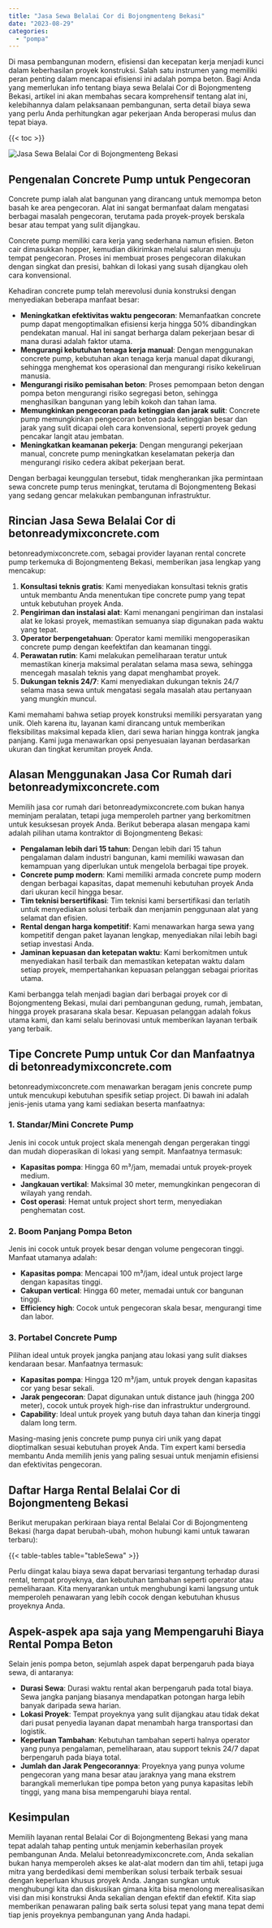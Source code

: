 ```yaml
---
title: "Jasa Sewa Belalai Cor di Bojongmenteng Bekasi"
date: "2023-08-29"
categories: 
  - "pompa"
---
```


Di masa pembangunan modern, efisiensi dan kecepatan kerja menjadi kunci dalam keberhasilan proyek konstruksi. Salah satu instrumen yang memiliki peran penting dalam mencapai efisiensi ini adalah pompa beton. Bagi Anda yang memerlukan info tentang biaya sewa Belalai Cor di Bojongmenteng Bekasi, artikel ini akan membahas secara komprehensif tentang alat ini, kelebihannya dalam pelaksanaan pembangunan, serta detail biaya sewa yang perlu Anda perhitungkan agar pekerjaan Anda beroperasi mulus dan tepat biaya.

{{< toc >}}

![Jasa Sewa Belalai Cor di Bojongmenteng Bekasi](https://betoncor8.github.io/pump/concrete-pump%20(2).png)

## Pengenalan Concrete Pump untuk Pengecoran

Concrete pump ialah alat bangunan yang dirancang untuk memompa beton basah ke area pengecoran. Alat ini sangat bermanfaat dalam mengatasi berbagai masalah pengecoran, terutama pada proyek-proyek berskala besar atau tempat yang sulit dijangkau.

Concrete pump memiliki cara kerja yang sederhana namun efisien. Beton cair dimasukkan hopper, kemudian dikirimkan melalui saluran menuju tempat pengecoran. Proses ini membuat proses pengecoran dilakukan dengan singkat dan presisi, bahkan di lokasi yang susah dijangkau oleh cara konvensional.

Kehadiran concrete pump telah merevolusi dunia konstruksi dengan menyediakan beberapa manfaat besar:

- **Meningkatkan efektivitas waktu pengecoran**: Memanfaatkan concrete pump dapat mengoptimalkan efisiensi kerja hingga 50% dibandingkan pendekatan manual. Hal ini sangat berharga dalam pekerjaan besar di mana durasi adalah faktor utama.
- **Mengurangi kebutuhan tenaga kerja manual**: Dengan menggunakan concrete pump, kebutuhan akan tenaga kerja manual dapat dikurangi, sehingga menghemat kos operasional dan mengurangi risiko kekeliruan manusia.
- **Mengurangi risiko pemisahan beton**: Proses pemompaan beton dengan pompa beton mengurangi risiko segregasi beton, sehingga menghasilkan bangunan yang lebih kokoh dan tahan lama.
- **Memungkinkan pengecoran pada ketinggian dan jarak sulit**: Concrete pump memungkinkan pengecoran beton pada ketinggian besar dan jarak yang sulit dicapai oleh cara konvensional, seperti proyek gedung pencakar langit atau jembatan.
- **Meningkatkan keamanan pekerja**: Dengan mengurangi pekerjaan manual, concrete pump meningkatkan keselamatan pekerja dan mengurangi risiko cedera akibat pekerjaan berat.

Dengan berbagai keunggulan tersebut, tidak mengherankan jika permintaan sewa concrete pump terus meningkat, terutama di Bojongmenteng Bekasi yang sedang gencar melakukan pembangunan infrastruktur.

## Rincian Jasa Sewa Belalai Cor di betonreadymixconcrete.com

betonreadymixconcrete.com, sebagai provider layanan rental concrete pump terkemuka di Bojongmenteng Bekasi, memberikan jasa lengkap yang mencakup:

1. **Konsultasi teknis gratis**: Kami menyediakan konsultasi teknis gratis untuk membantu Anda menentukan tipe concrete pump yang tepat untuk kebutuhan proyek Anda.
2. **Pengiriman dan instalasi alat**: Kami menangani pengiriman dan instalasi alat ke lokasi proyek, memastikan semuanya siap digunakan pada waktu yang tepat.
3. **Operator berpengetahuan**: Operator kami memiliki mengoperasikan concrete pump dengan keefektifan dan keamanan tinggi.
4. **Perawatan rutin**: Kami melakukan pemeliharaan teratur untuk memastikan kinerja maksimal peralatan selama masa sewa, sehingga mencegah masalah teknis yang dapat menghambat proyek.
5. **Dukungan teknis 24/7**: Kami menyediakan dukungan teknis 24/7 selama masa sewa untuk mengatasi segala masalah atau pertanyaan yang mungkin muncul.

Kami memahami bahwa setiap proyek konstruksi memiliki persyaratan yang unik. Oleh karena itu, layanan kami dirancang untuk memberikan fleksibilitas maksimal kepada klien, dari sewa harian hingga kontrak jangka panjang. Kami juga menawarkan opsi penyesuaian layanan berdasarkan ukuran dan tingkat kerumitan proyek Anda.

## Alasan Menggunakan Jasa Cor Rumah dari betonreadymixconcrete.com

Memilih jasa cor rumah dari betonreadymixconcrete.com bukan hanya meminjam peralatan, tetapi juga memperoleh partner yang berkomitmen untuk kesuksesan proyek Anda. Berikut beberapa alasan mengapa kami adalah pilihan utama kontraktor di Bojongmenteng Bekasi:

- **Pengalaman lebih dari 15 tahun**: Dengan lebih dari 15 tahun pengalaman dalam industri bangunan, kami memiliki wawasan dan kemampuan yang diperlukan untuk mengelola berbagai tipe proyek.
- **Concrete pump modern**: Kami memiliki armada concrete pump modern dengan berbagai kapasitas, dapat memenuhi kebutuhan proyek Anda dari ukuran kecil hingga besar.
- **Tim teknisi bersertifikasi**: Tim teknisi kami bersertifikasi dan terlatih untuk menyediakan solusi terbaik dan menjamin penggunaan alat yang selamat dan efisien.
- **Rental dengan harga kompetitif**: Kami menawarkan harga sewa yang kompetitif dengan paket layanan lengkap, menyediakan nilai lebih bagi setiap investasi Anda.
- **Jaminan kepuasan dan ketepatan waktu**: Kami berkomitmen untuk menyediakan hasil terbaik dan memastikan ketepatan waktu dalam setiap proyek, mempertahankan kepuasan pelanggan sebagai prioritas utama.

Kami berbangga telah menjadi bagian dari berbagai proyek cor di Bojongmenteng Bekasi, mulai dari pembangunan gedung, rumah, jembatan, hingga proyek prasarana skala besar. Kepuasan pelanggan adalah fokus utama kami, dan kami selalu berinovasi untuk memberikan layanan terbaik yang terbaik.

## Tipe Concrete Pump untuk Cor dan Manfaatnya di betonreadymixconcrete.com

betonreadymixconcrete.com menawarkan beragam jenis concrete pump untuk mencukupi kebutuhan spesifik setiap project. Di bawah ini adalah jenis-jenis utama yang kami sediakan beserta manfaatnya:

### 1\. Standar/Mini Concrete Pump

Jenis ini cocok untuk project skala menengah dengan pergerakan tinggi dan mudah dioperasikan di lokasi yang sempit. Manfaatnya termasuk:

- **Kapasitas pompa**: Hingga 60 m³/jam, memadai untuk proyek-proyek medium.
- **Jangkauan vertikal**: Maksimal 30 meter, memungkinkan pengecoran di wilayah yang rendah.
- **Cost operasi**: Hemat untuk project short term, menyediakan penghematan cost.

### 2\. Boom Panjang Pompa Beton

Jenis ini cocok untuk proyek besar dengan volume pengecoran tinggi. Manfaat utamanya adalah:

- **Kapasitas pompa**: Mencapai 100 m³/jam, ideal untuk project large dengan kapasitas tinggi.
- **Cakupan vertical**: Hingga 60 meter, memadai untuk cor bangunan tinggi.
- **Efficiency high**: Cocok untuk pengecoran skala besar, mengurangi time dan labor.

### 3\. Portabel Concrete Pump

Pilihan ideal untuk proyek jangka panjang atau lokasi yang sulit diakses kendaraan besar. Manfaatnya termasuk:

- **Kapasitas pompa**: Hingga 120 m³/jam, untuk proyek dengan kapasitas cor yang besar sekali.
- **Jarak pengecoran**: Dapat digunakan untuk distance jauh (hingga 200 meter), cocok untuk proyek high-rise dan infrastruktur underground.
- **Capability**: Ideal untuk proyek yang butuh daya tahan dan kinerja tinggi dalam long term.

Masing-masing jenis concrete pump punya ciri unik yang dapat dioptimalkan sesuai kebutuhan proyek Anda. Tim expert kami bersedia membantu Anda memilih jenis yang paling sesuai untuk menjamin efisiensi dan efektivitas pengecoran.

## Daftar Harga Rental Belalai Cor di Bojongmenteng Bekasi

Berikut merupakan perkiraan biaya rental Belalai Cor di Bojongmenteng Bekasi (harga dapat berubah-ubah, mohon hubungi kami untuk tawaran terbaru):

{{< table-tables table="tableSewa" >}}

Perlu diingat kalau biaya sewa dapat bervariasi tergantung terhadap durasi rental, tempat proyeknya, dan kebutuhan tambahan seperti operator atau pemeliharaan. Kita menyarankan untuk menghubungi kami langsung untuk memperoleh penawaran yang lebih cocok dengan kebutuhan khusus proyeknya Anda.

## Aspek-aspek apa saja yang Mempengaruhi Biaya Rental Pompa Beton

Selain jenis pompa beton, sejumlah aspek dapat berpengaruh pada biaya sewa, di antaranya:

- **Durasi Sewa**: Durasi waktu rental akan berpengaruh pada total biaya. Sewa jangka panjang biasanya mendapatkan potongan harga lebih banyak daripada sewa harian.
- **Lokasi Proyek**: Tempat proyeknya yang sulit dijangkau atau tidak dekat dari pusat penyedia layanan dapat menambah harga transportasi dan logistik.
- **Keperluan Tambahan**: Kebutuhan tambahan seperti halnya operator yang punya pengalaman, pemeliharaan, atau support teknis 24/7 dapat berpengaruh pada biaya total.
- **Jumlah dan Jarak Pengecorannya**: Proyeknya yang punya volume pengecoran yang mana besar atau jaraknya yang mana ekstrem barangkali memerlukan tipe pompa beton yang punya kapasitas lebih tinggi, yang mana bisa mempengaruhi biaya rental.

## Kesimpulan

Memilih layanan rental Belalai Cor di Bojongmenteng Bekasi yang mana tepat adalah tahap penting untuk menjamin keberhasilan proyek pembangunan Anda. Melalui betonreadymixconcrete.com, Anda sekalian bukan hanya memperoleh akses ke alat-alat modern dan tim ahli, tetapi juga mitra yang berdedikasi demi memberikan solusi terbaik terbaik sesuai dengan keperluan khusus proyek Anda. Jangan sungkan untuk menghubungi kita dan diskusikan gimana kita bisa menolong merealisasikan visi dan misi konstruksi Anda sekalian dengan efektif dan efektif. Kita siap memberikan penawaran paling baik serta solusi tepat yang mana tepat demi tiap jenis proyeknya pembangunan yang Anda hadapi.
